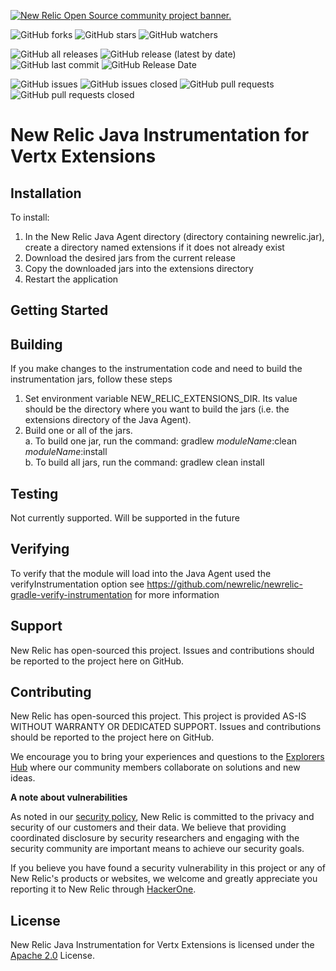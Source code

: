 <a href="https://opensource.newrelic.com/oss-category/#community-project"><picture><source media="(prefers-color-scheme: dark)" srcset="https://github.com/newrelic/opensource-website/raw/main/src/images/categories/dark/Community_Project.png"><source media="(prefers-color-scheme: light)" srcset="https://github.com/newrelic/opensource-website/raw/main/src/images/categories/Community_Project.png"><img alt="New Relic Open Source community project banner." src="https://github.com/newrelic/opensource-website/raw/main/src/images/categories/Community_Project.png"></picture></a>

![GitHub forks](https://img.shields.io/github/forks/newrelic/newrelic-java-vertx-extensions?style=social)
![GitHub stars](https://img.shields.io/github/stars/newrelic/newrelic-java-vertx-extensions?style=social)
![GitHub watchers](https://img.shields.io/github/watchers/newrelic/newrelic-java-vertx-extensions?style=social)

![GitHub all releases](https://img.shields.io/github/downloads/newrelic/newrelic-java-vertx-extensions/total)
![GitHub release (latest by date)](https://img.shields.io/github/v/release/newrelic/newrelic-java-vertx-extensions)
![GitHub last commit](https://img.shields.io/github/last-commit/newrelic/newrelic-java-vertx-extensions)
![GitHub Release Date](https://img.shields.io/github/release-date/newrelic/newrelic-java-vertx-extensions)


![GitHub issues](https://img.shields.io/github/issues/newrelic/newrelic-java-vertx-extensions)
![GitHub issues closed](https://img.shields.io/github/issues-closed/newrelic/newrelic-java-vertx-extensions)
![GitHub pull requests](https://img.shields.io/github/issues-pr/newrelic/newrelic-java-vertx-extensions)
![GitHub pull requests closed](https://img.shields.io/github/issues-pr-closed/newrelic/newrelic-java-vertx-extensions)

# New Relic Java Instrumentation for Vertx Extensions

## Installation

To install:
1. In the New Relic Java Agent directory (directory containing newrelic.jar), create a directory named extensions if it does not already exist
2. Download the desired jars from the current release
3. Copy the downloaded jars into the extensions directory
4. Restart the application

## Getting Started

## Building

If you make changes to the instrumentation code and need to build the instrumentation jars, follow these steps
1. Set environment variable NEW_RELIC_EXTENSIONS_DIR.  Its value should be the directory where you want to build the jars (i.e. the extensions directory of the Java Agent).   
2. Build one or all of the jars.   
  a. To build one jar, run the command:  gradlew _moduleName_:clean  _moduleName_:install    
  b. To build all jars, run the command: gradlew clean install
   
## Testing

Not currently supported.  Will be supported in the future

## Verifying
To verify that the module will load into the Java Agent used the verifyInstrumentation option
see https://github.com/newrelic/newrelic-gradle-verify-instrumentation for more information
  
## Support

New Relic has open-sourced this project. Issues and contributions should be reported to the project here on GitHub.

## Contributing
New Relic has open-sourced this project. This project is provided AS-IS WITHOUT WARRANTY OR DEDICATED SUPPORT. Issues and contributions should be reported to the project here on GitHub.

We encourage you to bring your experiences and questions to the [Explorers Hub](https://discuss.newrelic.com) where our community members collaborate on solutions and new ideas.

**A note about vulnerabilities**

As noted in our [security policy](../../security/policy), New Relic is committed to the privacy and security of our customers and their data. We believe that providing coordinated disclosure by security researchers and engaging with the security community are important means to achieve our security goals.

If you believe you have found a security vulnerability in this project or any of New Relic's products or websites, we welcome and greatly appreciate you reporting it to New Relic through [HackerOne](https://hackerone.com/newrelic).

## License

New Relic Java Instrumentation for Vertx Extensions is licensed under the [Apache 2.0](http://apache.org/licenses/LICENSE-2.0.txt) License.
